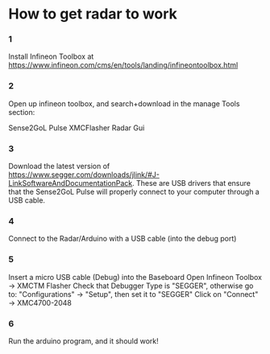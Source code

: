 # How to get radar to work

### 1

Install Infineon Toolbox at https://www.infineon.com/cms/en/tools/landing/infineontoolbox.html

### 2

Open up infineon toolbox, and search+download in the manage Tools section:

Sense2GoL Pulse
XMCFlasher
Radar Gui

### 3 

Download the latest version of https://www.segger.com/downloads/jlink/#J-LinkSoftwareAndDocumentationPack. These are USB drivers that ensure that the Sense2GoL Pulse will properly connect to your computer through a USB cable.

### 4

Connect to the Radar/Arduino with a USB cable (into the debug port)

### 5 

Insert a micro USB cable (Debug) into the Baseboard
Open Infineon Toolbox → XMCTM Flasher
Check that Debugger Type is "SEGGER", otherwise go to: "Configurations" → "Setup", then set it to "SEGGER"
Click on "Connect" → XMC4700-2048

### 6 

Run the arduino program, and it should work!
